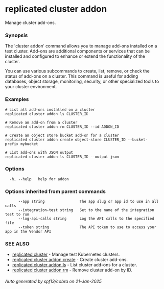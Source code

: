 # replicated cluster addon

Manage cluster add-ons.

### Synopsis

The 'cluster addon' command allows you to manage add-ons installed on a test cluster. Add-ons are additional components or services that can be installed and configured to enhance or extend the functionality of the cluster.

You can use various subcommands to create, list, remove, or check the status of add-ons on a cluster. This command is useful for adding databases, object storage, monitoring, security, or other specialized tools to your cluster environment.

### Examples

```
# List all add-ons installed on a cluster
replicated cluster addon ls CLUSTER_ID

# Remove an add-on from a cluster
replicated cluster addon rm CLUSTER_ID --id ADDON_ID

# Create an object store bucket add-on for a cluster
replicated cluster addon create object-store CLUSTER_ID --bucket-prefix mybucket

# List add-ons with JSON output
replicated cluster addon ls CLUSTER_ID --output json
```

### Options

```
  -h, --help   help for addon
```

### Options inherited from parent commands

```
      --app string                The app slug or app id to use in all calls
      --integration-test string   Set to the name of the integration test to run
      --log-api-calls string      Log the API calls to the specified file
      --token string              The API token to use to access your app in the Vendor API
```

### SEE ALSO

* [replicated cluster](replicated_cluster.md)	 - Manage test Kubernetes clusters.
* [replicated cluster addon create](replicated_cluster_addon_create.md)	 - Create cluster add-ons.
* [replicated cluster addon ls](replicated_cluster_addon_ls.md)	 - List cluster add-ons for a cluster.
* [replicated cluster addon rm](replicated_cluster_addon_rm.md)	 - Remove cluster add-on by ID.

###### Auto generated by spf13/cobra on 21-Jan-2025
